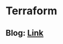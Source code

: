 # Terraform
## Blog: [Link](https://medium.com/me/stats/post/b292f669879e?statsForAllStoriesUrl=https%3A%2F%2Fmedium.com%2Fme%2Fstats)
